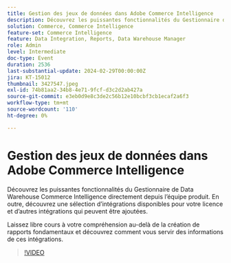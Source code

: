 ```yaml
---
title: Gestion des jeux de données dans Adobe Commerce Intelligence
description: Découvrez les puissantes fonctionnalités du Gestionnaire de Data Warehouse Commerce Intelligence directement depuis l’équipe produit. En outre, découvrez une sélection d’intégrations disponibles pour votre licence et d’autres intégrations qui peuvent être ajoutées. Laissez libre cours à votre compréhension au-delà de la création de rapports fondamentaux et découvrez comment vous servir des informations de ces intégrations.
solution: Commerce, Commerce Intelligence
feature-set: Commerce Intelligence
feature: Data Integration, Reports, Data Warehouse Manager
role: Admin
level: Intermediate
doc-type: Event
duration: 2536
last-substantial-update: 2024-02-29T00:00:00Z
jira: KT-15012
thumbnail: 3427547.jpeg
exl-id: 74b81aa2-34b8-4e71-9fcf-d3c2d2ab427a
source-git-commit: e3eb0d9e8c3de2c56b12e10bcbf3cb1ecaf2a6f3
workflow-type: tm+mt
source-wordcount: '110'
ht-degree: 0%

---
```


# Gestion des jeux de données dans Adobe Commerce Intelligence

Découvrez les puissantes fonctionnalités du Gestionnaire de Data Warehouse Commerce Intelligence directement depuis l’équipe produit. En outre, découvrez une sélection d’intégrations disponibles pour votre licence et d’autres intégrations qui peuvent être ajoutées.

Laissez libre cours à votre compréhension au-delà de la création de rapports fondamentaux et découvrez comment vous servir des informations de ces intégrations.

>[!VIDEO](https://video.tv.adobe.com/v/3427547/?learn=on)
